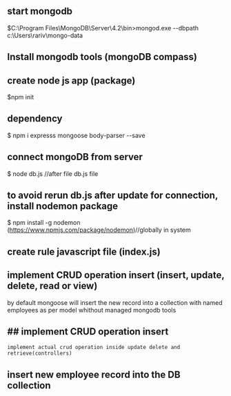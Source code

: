 ## start mongodb 
$C:\Program Files\MongoDB\Server\4.2\bin>mongod.exe --dbpath c:\Users\rariv\mongo-data

## Install mongodb tools (mongoDB compass)

## create node js app (package)
$npm init

## dependency 
$  npm i expresss mongoose body-parser --save

## connect mongoDB from server
$ node db.js //after file db.js file

## to avoid rerun db.js after update for connection, install nodemon package
$ npm install -g nodemon (https://www.npmjs.com/package/nodemon)//globally in system

## create rule javascript file (index.js)

## implement CRUD operation insert (insert, update, delete, read or view)
by default mongoose will insert the new record into a collection with named employees
as per model 
whithout managed mongodb tools
## ## implement CRUD operation insert 
    implement actual crud operation inside update delete and retrieve(controllers)

## insert new employee record into the DB collection
